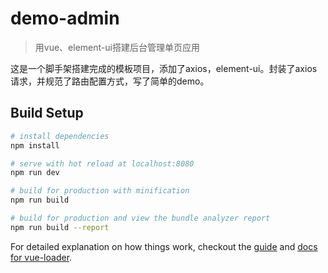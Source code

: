 # demo-admin

> 用vue、element-ui搭建后台管理单页应用

这是一个脚手架搭建完成的模板项目，添加了axios，element-ui。封装了axios请求，并规范了路由配置方式，写了简单的demo。

## Build Setup

``` bash
# install dependencies
npm install

# serve with hot reload at localhost:8080
npm run dev

# build for production with minification
npm run build

# build for production and view the bundle analyzer report
npm run build --report
```

For detailed explanation on how things work, checkout the [guide](http://vuejs-templates.github.io/webpack/) and [docs for vue-loader](http://vuejs.github.io/vue-loader).
